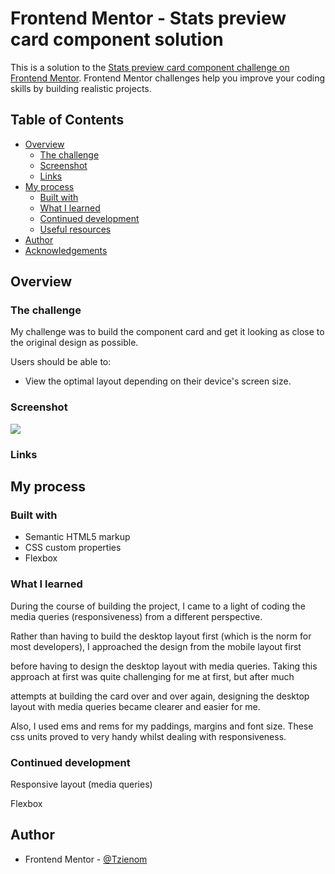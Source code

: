 # Frontend Mentor - Stats preview card component solution

This is a solution to the [Stats preview card component challenge on Frontend Mentor](https://www.frontendmentor.io/challenges/stats-preview-card-component-8JqbgoU62). Frontend Mentor challenges help you improve your coding skills by building realistic projects.

## Table of Contents

- [Overview](#overview)
  - [The challenge](#the-challenge)
  - [Screenshot](#screenshot)
  - [Links](#links)
- [My process](#my-process)
  - [Built with](#built-with)
  - [What I learned](#what-i-learned)
  - [Continued development](#continued-development)
  - [Useful resources](#useful-resources)
- [Author](#author)
- [Acknowledgements](#acknowledgements)



## Overview

### The challenge

My challenge was to build the component card and get it looking as close to the original design as possible.

Users should be able to:

- View the optimal layout depending on their device's screen size.



### Screenshot

![](./screenshots)



### Links




## My process

### Built with

- Semantic HTML5 markup
- CSS custom properties
- Flexbox



### What I learned

During the course of building the project, I came to a light of coding the media queries (responsiveness) from a different perspective.

Rather than having to build the desktop layout first (which is the norm for most developers), I approached the design from the mobile layout first

before having to design the desktop layout with media queries. Taking this approach at first was quite challenging for me at first, but after much 

attempts at building the card over and over again, designing the desktop layout with media queries became clearer and easier for me.

Also, I used ems and rems for my paddings, margins and font size. These css units proved to very handy whilst dealing with responsiveness.



### Continued development

Responsive layout (media queries)

Flexbox



## Author

- Frontend Mentor - [@Tzienom](https://www.frontendmentor.io/profile/Tzienom)